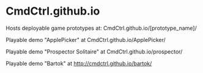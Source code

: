 # CmdCtrl.github.io
Hosts deployable game prototypes at: CmdCtrl.github.io/[prototype_name]/

Playable demo "ApplePicker" at CmdCtrl.github.io/ApplePicker/

Playable demo "Prospector Solitaire" at CmdCtrl.github.io/prospector/

Playable demo "Bartok" at http://cmdctrl.github.io/bartok/

